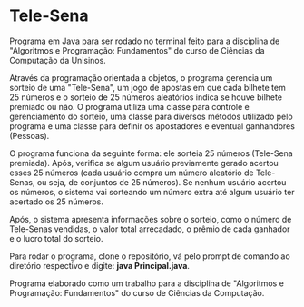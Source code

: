 # Tele-Sena
Programa em Java para ser rodado no terminal feito para a disciplina de "Algoritmos e Programação: Fundamentos" do curso de Ciências da Computação da Unisinos.

Através da programação orientada a objetos, o programa gerencia um sorteio de uma "Tele-Sena", um jogo de apostas em que cada bilhete tem 25 números e o sorteio de 25 números aleatórios indica se houve bilhete premiado ou não. O programa utiliza uma classe para controle e gerenciamento do sorteio, uma classe para diversos métodos utilizado pelo programa e uma classe para definir os apostadores e eventual ganhandores (Pessoas). 

O programa funciona da seguinte forma: ele sorteia 25 números (Tele-Sena premiada). Após, verifica se algum usuário previamente gerado acertou esses 25 números (cada usuário compra um número aleatório de Tele-Senas, ou seja, de conjuntos de 25 números). Se nenhum usuário acertou os números, o sistema vai sorteando um número extra até algum usuário ter acertado os 25 números.

Após, o sistema apresenta informações sobre o sorteio, como o número de Tele-Senas vendidas, o valor total arrecadado, o prêmio de cada ganhador e o lucro total do sorteio.

Para rodar o programa, clone o repositório, vá pelo prompt de comando ao diretório respectivo e digite: **java Principal.java**.

Programa elaborado como um trabalho para a disciplina de "Algoritmos e Programação: Fundamentos" do curso de Ciências da Computação.

